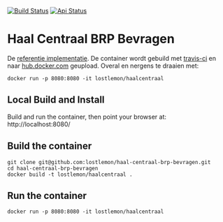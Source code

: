 [![Build Status](https://travis-ci.com/lostlemon/haal-centraal-brp-bevragen.svg?branch=master)](https://travis-ci.com/lostlemon/haal-centraal-brp-bevragen)
[![Api Status](https://img.shields.io/badge/dynamic/json?color=4c1&label=api&query=%24.status&url=https%3A%2F%2Fhaalcentraal.lostlemon.nl%2Fmonitor%2Fhealth)](https://haalcentraal.lostlemon.nl/)


# Haal Centraal BRP Bevragen
De [referentie implementatie](https://haalcentraal.lostlemon.nl/). De container wordt gebuild met [travis-ci](https://travis-ci.com/lostlemon/haal-centraal-brp-bevragen) en naar [hub.docker.com](https://hub.docker.com/r/lostlemon/haalcentraal) geupload. Overal en nergens te draaien met:

```
docker run -p 8080:8080 -it lostlemon/haalcentraal
```

Local Build and Install 
-----------------------

Build and run the container, then point your browser at: http://localhost:8080/

Build the container
-------------------

```
git clone git@github.com:lostlemon/haal-centraal-brp-bevragen.git
cd haal-centraal-brp-bevragen
docker build -t lostlemon/haalcentraal .
```


Run the container
-----------------

```
docker run -p 8080:8080 -it lostlemon/haalcentraal
```

